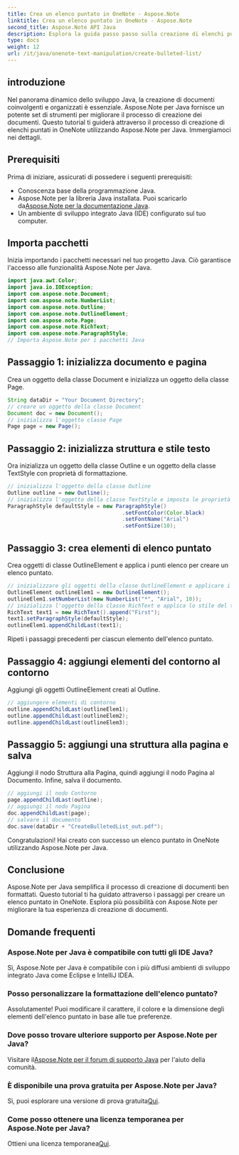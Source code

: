 ```yaml
---
title: Crea un elenco puntato in OneNote - Aspose.Note
linktitle: Crea un elenco puntato in OneNote - Aspose.Note
second_title: Aspose.Note API Java
description: Esplora la guida passo passo sulla creazione di elenchi puntati in OneNote utilizzando Aspose.Note per Java. Migliora la creazione di documenti con facilità.
type: docs
weight: 12
url: /it/java/onenote-text-manipulation/create-bulleted-list/
---
```

## introduzione
Nel panorama dinamico dello sviluppo Java, la creazione di documenti coinvolgenti e organizzati è essenziale. Aspose.Note per Java fornisce un potente set di strumenti per migliorare il processo di creazione dei documenti. Questo tutorial ti guiderà attraverso il processo di creazione di elenchi puntati in OneNote utilizzando Aspose.Note per Java. Immergiamoci nei dettagli.
## Prerequisiti
Prima di iniziare, assicurati di possedere i seguenti prerequisiti:
- Conoscenza base della programmazione Java.
-  Aspose.Note per la libreria Java installata. Puoi scaricarlo da[Aspose.Note per la documentazione Java](https://reference.aspose.com/note/java/).
- Un ambiente di sviluppo integrato Java (IDE) configurato sul tuo computer.
## Importa pacchetti
Inizia importando i pacchetti necessari nel tuo progetto Java. Ciò garantisce l'accesso alle funzionalità Aspose.Note per Java.
```java
import java.awt.Color;
import java.io.IOException;
import com.aspose.note.Document;
import com.aspose.note.NumberList;
import com.aspose.note.Outline;
import com.aspose.note.OutlineElement;
import com.aspose.note.Page;
import com.aspose.note.RichText;
import com.aspose.note.ParagraphStyle;
// Importa Aspose.Note per i pacchetti Java
```
## Passaggio 1: inizializza documento e pagina
Crea un oggetto della classe Document e inizializza un oggetto della classe Page.
```java
String dataDir = "Your Document Directory";
// creare un oggetto della classe Document
Document doc = new Document();
// inizializza l'oggetto classe Page
Page page = new Page();
```
## Passaggio 2: inizializza struttura e stile testo
Ora inizializza un oggetto della classe Outline e un oggetto della classe TextStyle con proprietà di formattazione.
```java
// inizializza l'oggetto della classe Outline
Outline outline = new Outline();
// inizializza l'oggetto della classe TextStyle e imposta le proprietà di formattazione
ParagraphStyle defaultStyle = new ParagraphStyle()
                                    .setFontColor(Color.black)
                                    .setFontName("Arial")
                                    .setFontSize(10);
```
## Passaggio 3: crea elementi di elenco puntato
Crea oggetti di classe OutlineElement e applica i punti elenco per creare un elenco puntato.
```java
// inizializzare gli oggetti della classe OutlineElement e applicare i punti elenco
OutlineElement outlineElem1 = new OutlineElement();
outlineElem1.setNumberList(new NumberList("*", "Arial", 10));
// inizializza l'oggetto della classe RichText e applica lo stile del testo
RichText text1 = new RichText().append("First");
text1.setParagraphStyle(defaultStyle);
outlineElem1.appendChildLast(text1);
```
Ripeti i passaggi precedenti per ciascun elemento dell'elenco puntato.
## Passaggio 4: aggiungi elementi del contorno al contorno
Aggiungi gli oggetti OutlineElement creati al Outline.
```java
// aggiungere elementi di contorno
outline.appendChildLast(outlineElem1);
outline.appendChildLast(outlineElem2);
outline.appendChildLast(outlineElem3);
```
## Passaggio 5: aggiungi una struttura alla pagina e salva
Aggiungi il nodo Struttura alla Pagina, quindi aggiungi il nodo Pagina al Documento. Infine, salva il documento.
```java
// aggiungi il nodo Contorno
page.appendChildLast(outline);
// aggiungi il nodo Pagina
doc.appendChildLast(page);
// salvare il documento
doc.save(dataDir + "CreateBulletedList_out.pdf");
```
Congratulazioni! Hai creato con successo un elenco puntato in OneNote utilizzando Aspose.Note per Java.
## Conclusione
Aspose.Note per Java semplifica il processo di creazione di documenti ben formattati. Questo tutorial ti ha guidato attraverso i passaggi per creare un elenco puntato in OneNote. Esplora più possibilità con Aspose.Note per migliorare la tua esperienza di creazione di documenti.
## Domande frequenti
### Aspose.Note per Java è compatibile con tutti gli IDE Java?
Sì, Aspose.Note per Java è compatibile con i più diffusi ambienti di sviluppo integrato Java come Eclipse e IntelliJ IDEA.
### Posso personalizzare la formattazione dell'elenco puntato?
Assolutamente! Puoi modificare il carattere, il colore e la dimensione degli elementi dell'elenco puntato in base alle tue preferenze.
### Dove posso trovare ulteriore supporto per Aspose.Note per Java?
 Visitare il[Aspose.Note per il forum di supporto Java](https://forum.aspose.com/c/note/28) per l'aiuto della comunità.
### È disponibile una prova gratuita per Aspose.Note per Java?
 Sì, puoi esplorare una versione di prova gratuita[Qui](https://releases.aspose.com/).
### Come posso ottenere una licenza temporanea per Aspose.Note per Java?
 Ottieni una licenza temporanea[Qui](https://purchase.aspose.com/temporary-license/).